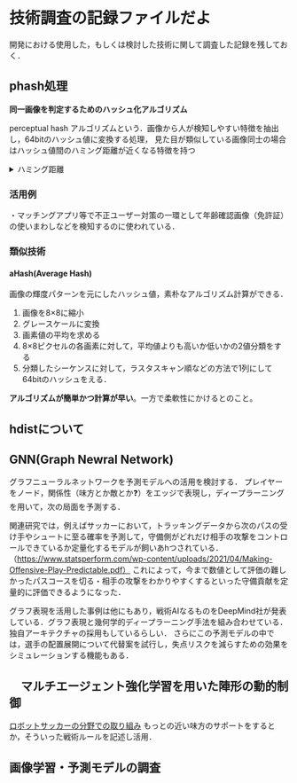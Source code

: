 # 技術調査の記録ファイルだよ

開発における使用した，もしくは検討した技術に関して調査した記録を残しておく．

## phash処理

**同一画像を判定するためのハッシュ化アルゴリズム**  

perceptual hash アルゴリズムという．画像から人が検知しやすい特徴を抽出し，64bitのハッシュ値に変換する処理，
見た目が類似している画像同士の場合はハッシュ値間のハミング距離が近くなる特徴を持つ

<details>
<summary>ハミング距離</summary>
<blockquote>ハミング距離とは，ハッシュ値の各桁同士を見比べて異なる個数のことです．</blockquote>
</details>

### 活用例

・マッチングアプリ等で不正ユーザー対策の一環として年齢確認画像（免許証）の使いまわしなどを検知するのに使われている．

### 類似技術

#### aHash(Average Hash)

画像の輝度パターンを元にしたハッシュ値，素朴なアルゴリズム計算ができる．

1. 画像を8×8に縮小
2. グレースケールに変換
3. 画素値の平均を求める
4. 8×8ピクセルの各画素に対して，平均値よりも高いか低いかの2値分類をする
5. 分類したシーケンスに対して，ラスタスキャン順などの方法で1列にして64bitのハッシュをえる．

**アルゴリズムが簡単かつ計算が早い**。一方で柔軟性にかけるとのこと。

## hdistについて

## GNN(Graph Newral Network)

グラフニューラルネットワークを予測モデルへの活用を検討する．
プレイヤーをノード，関係性（味方とか敵とか❓）をエッジで表現し，ディープラーニングを用いて，次の局面を予測する．

関連研究では，例えばサッカーにおいて，トラッキングデータから次のパスの受け手やシュートに至る確率を予測して，守備側がどれだけ相手の攻撃をコントロールできているか定量化するモデルが飼いあhつされている．（<https://www.statsperform.com/wp-content/uploads/2021/04/Making-Offensive-Play-Predictable.pdf）>
これによって，今まで数値として評価の難しかったパスコースを切る・相手の攻撃をわかりやすくするといった守備貢献を定量的に評価できるようになった．

グラフ表現を活用した事例は他にもあり，戦術AIなるものをDeepMind社が発表している．グラフ表現と幾何学的ディープラーニング手法を組み合わせている．独自アーキテクチャの採用もしているらしい．
さらにこの予測モデルの中では，選手の配置展開について代替案を試行し，失点リスクを減らすための効果をシミュレーションする機能もある．

## 　マルチエージェント強化学習を用いた陣形の動的制御

[ロボットサッカーの分野での取り組み](https://link.springer.com/article/10.1007/s10458-023-09603-y#:~:text=Scaling%20multi,setting%20using%20limited%20computation%20resources)
もっとの近い味方のサポートをするとか，そういった戦術ルールを記述し活用．

## 画像学習・予測モデルの調査
